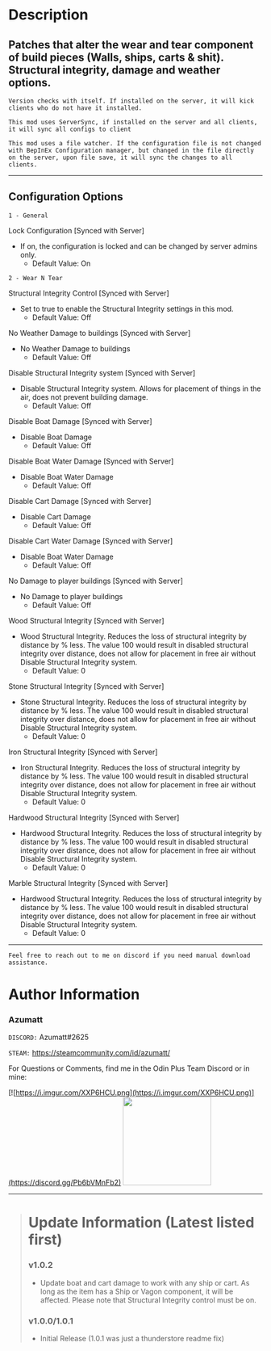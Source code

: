 # Description

## Patches that alter the wear and tear component of build pieces (Walls, ships, carts & shit). Structural integrity, damage and weather options.


`Version checks with itself. If installed on the server, it will kick clients who do not have it installed.`

`This mod uses ServerSync, if installed on the server and all clients, it will sync all configs to client`

`This mod uses a file watcher. If the configuration file is not changed with BepInEx Configuration manager, but changed in the file directly on the server, upon file save, it will sync the changes to all clients.`


---

## Configuration Options


`1 - General`

Lock Configuration [Synced with Server]
* If on, the configuration is locked and can be changed by server admins only.
    * Default Value: On

`2 - Wear N Tear`

Structural Integrity Control [Synced with Server]
* Set to true to enable the Structural Integrity settings in this mod.
    * Default Value: Off

No Weather Damage to buildings [Synced with Server]
* No Weather Damage to buildings
    * Default Value: Off

Disable Structural Integrity system [Synced with Server]
* Disable Structural Integrity system. Allows for placement of things in the air, does not prevent building damage.
    * Default Value: Off

Disable Boat Damage [Synced with Server]
* Disable Boat Damage
    * Default Value: Off

Disable Boat Water Damage [Synced with Server]
* Disable Boat Water Damage
    * Default Value: Off

Disable Cart Damage [Synced with Server]
* Disable Cart Damage
  * Default Value: Off

Disable Cart Water Damage [Synced with Server]
* Disable Boat Water Damage
  * Default Value: Off

No Damage to player buildings [Synced with Server]
* No Damage to player buildings
    * Default Value: Off

Wood Structural Integrity [Synced with Server]
* Wood Structural Integrity. Reduces the loss of structural integrity by distance by % less. The value 100 would result in disabled structural integrity over distance, does not allow for placement in free air without Disable Structural Integrity system.
    * Default Value: 0

Stone Structural Integrity [Synced with Server]
* Stone Structural Integrity. Reduces the loss of structural integrity by distance by % less. The value 100 would result in disabled structural integrity over distance, does not allow for placement in free air without Disable Structural Integrity system.
    * Default Value: 0

Iron Structural Integrity [Synced with Server]
* Iron Structural Integrity. Reduces the loss of structural integrity by distance by % less. The value 100 would result in disabled structural integrity over distance, does not allow for placement in free air without Disable Structural Integrity system.
    * Default Value: 0

Hardwood Structural Integrity [Synced with Server]
* Hardwood Structural Integrity. Reduces the loss of structural integrity by distance by % less. The value 100 would result in disabled structural integrity over distance, does not allow for placement in free air without Disable Structural Integrity system.
    * Default Value: 0

Marble Structural Integrity [Synced with Server]
* Hardwood Structural Integrity. Reduces the loss of structural integrity by distance by % less. The value 100 would result in disabled structural integrity over distance, does not allow for placement in free air without Disable Structural Integrity system.
    * Default Value: 0

___



`Feel free to reach out to me on discord if you need manual download assistance.`


# Author Information

### Azumatt

`DISCORD:` Azumatt#2625

`STEAM:` https://steamcommunity.com/id/azumatt/

For Questions or Comments, find me in the Odin Plus Team Discord or in mine:

[![https://i.imgur.com/XXP6HCU.png](https://i.imgur.com/XXP6HCU.png)](https://discord.gg/Pb6bVMnFb2)
<a href="https://discord.gg/pdHgy6Bsng"><img src="https://i.imgur.com/Xlcbmm9.png" href="https://discord.gg/pdHgy6Bsng" width="175" height="175"></a>
***

> # Update Information (Latest listed first)
> ### v1.0.2
> - Update boat and cart damage to work with any ship or cart. As long as the item has a Ship or Vagon component, it will be affected. Please note that Structural Integrity control must be on.
> ### v1.0.0/1.0.1
> - Initial Release (1.0.1 was just a thunderstore readme fix)